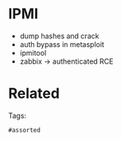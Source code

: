# IPMI
- dump hashes and crack
- auth bypass in metasploit
- ipmitool
- zabbix -> authenticated RCE

# Related


Tags:

    #assorted
